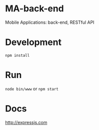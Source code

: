 # MA-back-end
Mobile Applications: back-end, RESTful API

# Development
`npm install`

# Run
`node bin/www` or `npm start`

# Docs
http://expressjs.com
